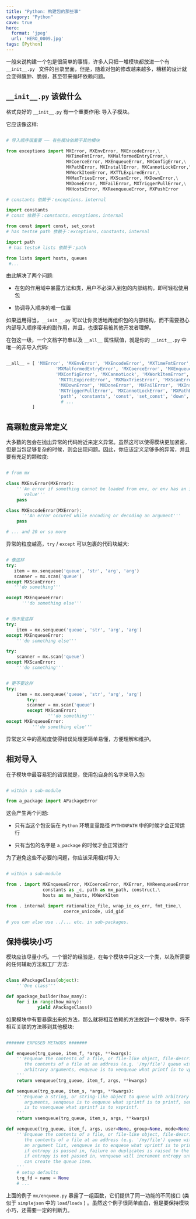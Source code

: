 ```yaml
---
title: "Python: 构建包的那些事"
category: "Python"
cave: true
hero:
  format: 'jpeg'
  url: 'HERO_0009.jpg'
tags: [Python]
---
```

一般来说构建一个包是很简单的事情，许多人只把一堆模块都放进一个有 `__init__.py ` 文件的目录里面，但是，随着对包的修改越来越多，糟糕的设计就会变得臃肿、脆弱，甚至带来循环依赖问题。

## `__init__.py` 该做什么

格式良好的 `__init__.py` 有一个重要作用: 导入子模块。

它应该像这样:

```python

# 导入顺序很重要 —— 有些模块依赖于其他模块

from exceptions import MXError, MXEnvError, MXEncodeError,\
                       MXTimeFmtError, MXMalformedEntryError,\
                       MXCoerceError, MXEnqueueError, MXConfigError,\
                       MXPathError, MXInstallError, MXCannotLockError,\
                       MXWorkItemError, MXTTLExpiredError,\
                       MXMaxTriesError, MXScanError, MXDownError,\
                       MXDoneError, MXFailError, MXTriggerPullError,\
                       MXHostsError, MXReenqueueError, MXPushError

# constants 依赖于：exceptions，internal

import constants
# const 依赖于：constants，exceptions，internal

from const import const, set_const
# has tests# path 依赖于：exceptions，constants，internal

import path
 # has tests# lists 依赖于：path

from lists import hosts, queues
 #...

```

由此解决了两个问题:

* 在包的作用域中暴露方法和类，用户不必深入到包的内部结构，即可轻松使用包

* 协调导入顺序的唯一位置

如果运用得当，`__init__.py` 可以让你灵活地再组织包的内部结构，而不需要担心内部导入顺序带来的副作用，并且，也很容易被其他开发者理解。

在包这一级，一个文档字符串以及 `__all__` 属性赋值，就是你的 `__init__.py` 中唯一的非导入代码:

```python

__all__ = [ 'MXError', 'MXEnvError', 'MXEncodeError', 'MXTimeFmtError',
                   'MXMalformedEntryError', 'MXCoerceError', 'MXEnqueueError',
                   'MXConfigError', 'MXCannotLock', 'MXWorkItemError',
                    'MXTTLExpiredError', 'MXMaxTriesError', 'MXScanError',
                    'MXDownError', 'MXDoneError', 'MXFailError', 'MXInstallError',
                    'MXTriggerPullError', 'MXCannotLockError', 'MXPathError',
                    'path', 'constants', 'const', 'set_const', 'down', 'up',
                     # ...
          ]

```

## 高颗粒度异常定义

大多数的包会在抛出异常的代码附近来定义异常。虽然这可以使得模块更加紧密，但是当包足够复杂的时候，则会出现问题。因此，你应该定义足够多的异常，并且要有充足的颗粒度:

```python

# from mx

class MXEnvError(MXError):
    '''An error if something cannot be loaded from env, or env has an invalid
       value'''
    pass

class MXEncodeError(MXError):
      '''An error occured while encoding or decoding an argument'''
    pass

# ... and 20 or so more

```

异常的粒度越高，`try` / `except` 可以包裹的代码块越大:

```python

# 像这样
try:
   item = mx.senqueue('queue', 'str', 'arg', 'arg')
   scanner = mx.scan('queue')
except MXScanError:
   '''do something'''

except MXEnqueueError:
      '''do something else'''

```

```python

# 而不是这样
try:
    item = mx.senqueue('queue', 'str', 'arg', 'arg')
except MXEnqueueError:
    '''do something else'''

try:
    scanner = mx.scan('queue')
except MXScanError:
    '''do something'''

```

```python

# 更不要这样
try:
    item = mx.senqueue('queue', 'str', 'arg', 'arg')
        try:
        scanner = mx.scan('queue')
        except MXScanError:
                '''do something'''
except MXEnqueueError:
          '''do something else'''

```

异常定义中的高粒度使得错误处理更简单易懂，方便理解和维护。

## 相对导入

在子模块中最容易犯的错误就是，使用包自身的名字来导入包:

```python

# within a sub-module

from a_package import APackageError

```

这会产生两个问题:

* 只有当这个包安装在 `Python` 环境变量路径 `PYTHONPATH` 中的时候才会正常运行

* 只有当包的名字是 `a_package` 的时候才会正常运行

为了避免这些不必要的问题，你应该采用相对导入:

```python

# within a sub-module

from . import MXEnqueueError, MXCoerceError, MXError, MXReenqueueError,\
              constants as _c, path as mx_path, construct,\
              hosts as mx_hosts, MXWorkItem

from . internal import rationalize_file, wrap_io_os_err, fmt_time,\
                      coerce_unicode, uid_gid

# you can also use ../... etc. in sub-packages.

```

## 保持模块小巧

模块应该尽量小巧。一个很好的经验是，在每个模块中只定义一个类，以及所需要的任何辅助方法和工厂方法:

```python

class APackageClass(object):
    '''One class'''

def apackage_builder(how_many):
    for i in range(how_many):
            yield APackageClass()

```

如果模块中有要暴露出来的方法，那么就将相互依赖的方法放到一个模块中，将不相互关联的方法移到其他模块:

```python

####### EXPOSED METHODS #######

def enqueue(trg_queue, item_f, *args, **kwargs):
    '''Enqueue the contents of a file, or file-like object, file-descriptor or
       the contents of a file at an address (e.g. '/my/file') queue with
       arbitrary arguments, enqueue is to venqueue what printf is to vprintf
    '''
    return venqueue(trg_queue, item_f, args, **kwargs)

def senqueue(trg_queue, item_s, *args, **kwargs):
    '''Enqueue a string, or string-like object to queue with arbitrary
       arguments, senqueue is to enqueue what sprintf is to printf, senqueue
       is to vsenqueue what sprintf is to vsprintf.
    '''
    return vsenqueue(trg_queue, item_s, args, **kwargs)

def venqueue(trg_queue, item_f, args, user=None, group=None, mode=None):
    '''Enqueue the contents of a file, or file-like object, file-descriptor or
       the contents of a file at an address (e.g. '/my/file') queue with
       an argument list, venqueue is to enqueue what vprintf is to printf
       if entropy is passed in, failure on duplicates is raised to the caller,
       if entropy is not passed in, venqueue will increment entropy until it
       can create the queue item.
    '''
    # setup defaults
    trg_fd = name = None
    # ...

```

上面的例子 `mx/enqueue.py` 暴露了一组函数，它们提供了同一功能的不同接口 (类似于 `simplejson` 中的 `load`/`loads` ) 。虽然这个例子很简单直白，但是要保持模块小巧，还需要一定的判断力。





